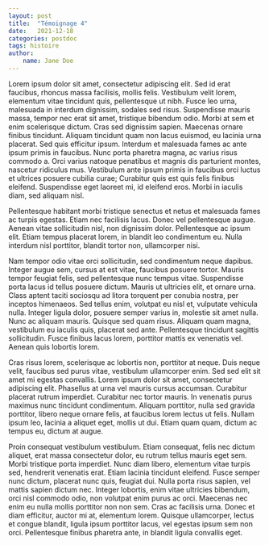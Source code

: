 ```yaml
---
layout: post
title:  "Témoignage 4"
date:   2021-12-18
categories: postdoc
tags: histoire
author:
    name: Jane Doe
---
```


Lorem ipsum dolor sit amet, consectetur adipiscing elit. Sed id erat faucibus, rhoncus massa facilisis, mollis felis. Vestibulum velit lorem, elementum vitae tincidunt quis, pellentesque ut nibh. Fusce leo urna, malesuada in interdum dignissim, sodales sed risus. Suspendisse mauris massa, tempor nec erat sit amet, tristique bibendum odio. Morbi at sem et enim scelerisque dictum. Cras sed dignissim sapien. Maecenas ornare finibus tincidunt. Aliquam tincidunt quam non lacus euismod, eu lacinia urna placerat. Sed quis efficitur ipsum. Interdum et malesuada fames ac ante ipsum primis in faucibus. Nunc porta pharetra magna, ac varius risus commodo a. Orci varius natoque penatibus et magnis dis parturient montes, nascetur ridiculus mus. Vestibulum ante ipsum primis in faucibus orci luctus et ultrices posuere cubilia curae; Curabitur quis est quis felis finibus eleifend. Suspendisse eget laoreet mi, id eleifend eros. Morbi in iaculis diam, sed aliquam nisl.

Pellentesque habitant morbi tristique senectus et netus et malesuada fames ac turpis egestas. Etiam nec facilisis lacus. Donec vel pellentesque augue. Aenean vitae sollicitudin nisl, non dignissim dolor. Pellentesque ac ipsum elit. Etiam tempus placerat lorem, in blandit leo condimentum eu. Nulla interdum nisl porttitor, blandit tortor non, ullamcorper nisi.

Nam tempor odio vitae orci sollicitudin, sed condimentum neque dapibus. Integer augue sem, cursus at est vitae, faucibus posuere tortor. Mauris tempor feugiat felis, sed pellentesque nunc tempus vitae. Suspendisse porta lacus id tellus posuere dictum. Mauris ut ultricies elit, et ornare urna. Class aptent taciti sociosqu ad litora torquent per conubia nostra, per inceptos himenaeos. Sed tellus enim, volutpat eu nisl et, vulputate vehicula nulla. Integer ligula dolor, posuere semper varius in, molestie sit amet nulla. Nunc ac aliquam mauris. Quisque sed quam risus. Aliquam quam magna, vestibulum eu iaculis quis, placerat sed ante. Pellentesque tincidunt sagittis sollicitudin. Fusce finibus lacus lorem, porttitor mattis ex venenatis vel. Aenean quis lobortis lorem.

Cras risus lorem, scelerisque ac lobortis non, porttitor at neque. Duis neque velit, faucibus sed purus vitae, vestibulum ullamcorper enim. Sed sed elit sit amet mi egestas convallis. Lorem ipsum dolor sit amet, consectetur adipiscing elit. Phasellus at urna vel mauris cursus accumsan. Curabitur placerat rutrum imperdiet. Curabitur nec tortor mauris. In venenatis purus maximus nunc tincidunt condimentum. Aliquam porttitor, nulla sed gravida porttitor, libero neque ornare felis, at faucibus lorem lectus ut felis. Nullam ipsum leo, lacinia a aliquet eget, mollis ut dui. Etiam quam quam, dictum ac tempus eu, dictum at augue.

Proin consequat vestibulum vestibulum. Etiam consequat, felis nec dictum aliquet, erat massa consectetur dolor, eu rutrum tellus mauris eget sem. Morbi tristique porta imperdiet. Nunc diam libero, elementum vitae turpis sed, hendrerit venenatis erat. Etiam lacinia tincidunt eleifend. Fusce semper nunc dictum, placerat nunc quis, feugiat dui. Nulla porta risus sapien, vel mattis sapien dictum nec. Integer lobortis, enim vitae ultricies bibendum, orci nisl commodo odio, non volutpat enim purus ac orci. Maecenas nec enim eu nulla mollis porttitor non non sem. Cras ac facilisis urna. Donec et diam efficitur, auctor mi at, elementum lorem. Quisque ullamcorper, lectus et congue blandit, ligula ipsum porttitor lacus, vel egestas ipsum sem non orci. Pellentesque finibus pharetra ante, in blandit ligula convallis eget. 